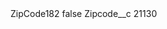 <?xml version="1.0" encoding="UTF-8"?>
<CustomMetadata xmlns="http://soap.sforce.com/2006/04/metadata" xmlns:xsi="http://www.w3.org/2001/XMLSchema-instance" xmlns:xsd="http://www.w3.org/2001/XMLSchema">
    <label>ZipCode182</label>
    <protected>false</protected>
    <values>
        <field>Zipcode__c</field>
        <value xsi:type="xsd:string">21130</value>
    </values>
</CustomMetadata>
